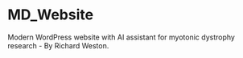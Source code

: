 # MD_Website
Modern WordPress website with AI assistant for myotonic dystrophy research - By Richard Weston.
